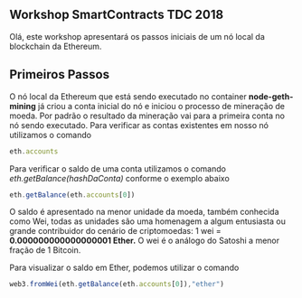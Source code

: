 ## Workshop SmartContracts TDC 2018

Olá, este workshop apresentará os passos iniciais de um nó local da blockchain da Ethereum.

## Primeiros Passos

O nó local da Ethereum que está sendo executado no container **node-geth-mining** já criou a conta inicial do nó e iniciou o processo de mineração de moeda. Por padrão o resultado da mineração vai para a primeira conta no nó sendo executado. 
Para verificar as contas existentes em nosso nó utilizamos o comando
```js
eth.accounts
```
Para verificar o saldo de uma conta utilizamos o comando *eth.getBalance(hashDaConta)* conforme o exemplo abaixo
```js
eth.getBalance(eth.accounts[0])
```
O saldo é apresentado na menor unidade da moeda, também conhecida como Wei, todas as unidades são uma homenagem a algum entusiasta ou grande contribuidor do cenário de criptomoedas:
1 wei = **0.000000000000000001 Ether.** 
O wei é o análogo do Satoshi a menor fração de 1 Bitcoin.

Para visualizar o saldo em Ether, podemos utilizar o comando
```js
web3.fromWei(eth.getBalance(eth.accounts[0]),"ether")
```